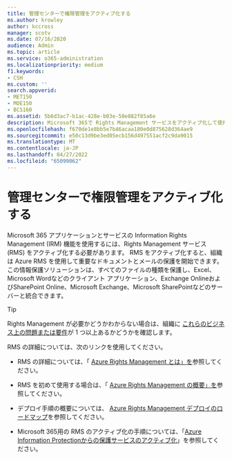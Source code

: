 ```yaml
---
title: 管理センターで権限管理をアクティブ化する
ms.author: krowley
author: kccross
manager: scotv
ms.date: 07/16/2020
audience: Admin
ms.topic: article
ms.service: o365-administration
ms.localizationpriority: medium
f1.keywords:
- CSH
ms.custom: ''
search.appverid:
- MET150
- MOE150
- BCS160
ms.assetid: 5b6d3ac7-b1ac-428e-b03e-50e882f85a6e
description: Microsoft 365で Rights Management サービスをアクティブ化して使用する方法。
ms.openlocfilehash: f670de1e8bb5e7b46acaa180e0d875628d364ae9
ms.sourcegitcommit: e50c13d9be3ed05ecb156d497551acf2c9da9015
ms.translationtype: MT
ms.contentlocale: ja-JP
ms.lasthandoff: 04/27/2022
ms.locfileid: "65099062"
---
```

# <a name="activate-rights-management-in-the-admin-center"></a>管理センターで権限管理をアクティブ化する

Microsoft 365 アプリケーションとサービスの Information Rights Management (IRM) 機能を使用するには、Rights Management サービス (RMS) をアクティブ化する必要があります。 RMS をアクティブ化すると、組織は Azure RMS を使用して重要なドキュメントとメールの保護を開始できます。 この情報保護ソリューションは、すべてのファイルの種類を保護し、Excel、Microsoft Wordなどのクライアント アプリケーション、Exchange OnlineおよびSharePoint Online、Microsoft Exchange、Microsoft SharePointなどのサーバーと統合できます。
  
> [!TIP]
> Rights Management が必要かどうかわからない場合は、組織に [これらのビジネス上の問題または要件](/azure/information-protection/what-is-azure-rms#business-problems-solved-by-azure-rights-management)が 1 つ以上あるかどうかを確認します。 
  
RMS の詳細については、次のリンクを使用してください。
  
- RMS の詳細については、「 [Azure Rights Management とは」を](/rights-management/understand-explore/what-is-azure-rms)参照してください。

- RMS を初めて使用する場合は、「 [Azure Rights Management の概要」を](/rights-management/understand-explore/azure-rights-management)参照してください。

- デプロイ手順の概要については、 [Azure Rights Management デプロイのロードマップ](/rights-management/plan-design/deployment-roadmap)を参照してください。

- Microsoft 365用の RMS のアクティブ化の手順については、「[Azure Information Protectionからの保護サービスのアクティブ化](/azure/information-protection/activate-service)」を参照してください。